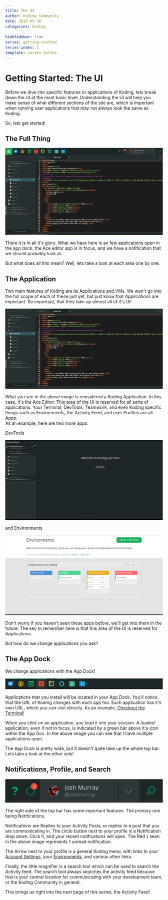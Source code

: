 ```yaml
---
title: The UI
author: Koding Community
date: 2014-05-30
categories: koding

hideSidebar: true
series: getting-started
series-index: 1
template: series.toffee
---
```



# Getting Started: The UI

Before we dive into specific features or applications of Koding, lets break 
down the UI at the most basic level. Understanding the UI will help you make 
sense of what different sections of the site are, which is important when 
running user applications that may not always look the same as Koding.

So, lets get started!

## The Full Thing

![Koding](fullthing.png)

There it is in all it's glory. What we have here is an few applications open in 
the app dock, the Ace editor app is in focus, and we have a notification that 
we should probably look at.

But what does all this mean? Well, lets take a look at each area one by one.

## The Application

Two main features of Koding are its Applications and VMs. We won't go into the 
full scope of each of these just yet, but just know that *Applications* are 
important.  So important, that they take up almost all of it's UI!

![Koding's Ace Editor](ace-app.png)

What you see in the above image is considered a Koding Application. In this 
case, it's the Ace Editor. This area of the UI is reserved for all sorts of 
applications. Your Terminal, DevTools, Teamwork, and even Koding specific 
things such as Environments, the Activity Feed, and user Profiles are all Apps.  
As an example, here are two more apps:

DevTools

![Dev Tools](devtools-app.png)

and Environments

![Environments](environments-app.png)

Don't worry if you haven't seen these apps before, we'll get into them in the 
future. The key to remember here is that this area of the UI is reserved for 
Applications.

But how do we change applications you ask?

## The App Dock

We change applications with the App Dock!

![Koding App Dock](appbar.png)

Applications that you install will be located in your App Dock. You'll notice 
that the URL of Koding changes with each app too. Each application has it's own 
URL, which you can visit directly.  As an example, [Checkout the 
Terminal!](https://koding.com/Terminal)

When you click on an application, you *load* it into your session. A loaded 
application, even if not in focus, is indicated by a green bar above it's icon 
within the App Doc. In the above image you can see that I have multiple 
applications open.

The App Dock is pretty wide, but it doesn't quite take up the whole top bar.  
Lets take a look at the other side!

## Notifications, Profile, and Search

![The Right Side of Life](right-navbar.png)

The right side of the top bar has some important features. The primary one 
being Notifications.

Notifications are Replies to your Activity Posts, or replies to a post that you 
are communicating in. The circle button next to your profile is a Notification 
drop down. Click it, and your recent notifications will open. The Red `1` seen 
in the above image represents 1 unread notification.

The Arrow next to your profile is a general Koding menu, with links to your 
[Account Settings](https://koding.com/Account), your 
[Environments](https://koding.com/Environments), and various other links.

Finally, the little magnifier is a search tool which can be used to search the 
Activity feed. The search tool always searches the activity feed because that 
is your central location for communicating with your development team, or the 
Koding Community in general.

This brings us right into the next page of this series, the Activity Feed!
